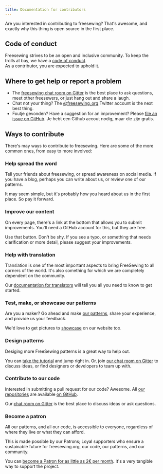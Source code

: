 ```yaml
---
title: Documentation for contributors
---
```


Are you interested in contributing to freesewing? That's awesome, and exactly why this thing is open source in the first place.

## Code of conduct

Freesewing strives to be an open and inclusive community. To keep the trolls at bay, we have a [code of conduct](/code-of-conduct).  
As a contributor, you are expected to uphold it.

## Where to get help or report a problem

- The [freesewing chat room on Gitter](https://gitter.im/freesewing/freesewing) is the best place to ask questions, meet other freesewers, or just hang out and share a laugh.
- Chat not your thing? The [@freesewing_org](https://twitter.com/freesewing_org) Twitter account is the next best thing.
- Foutje gevonden? Have a suggestion for an improvement? Please [file an issue on GitHub](https://github.com/freesewing/freesewing/issues/new). Je hebt een Github accout nodig, maar die zijn gratis.

## Ways to contribute

There's may ways to contribute to freesewing. Here are some of the more common ones, from easy to more involved:

### Help spread the word

Tell your friends about freesewing, or spread awareness on social media. If you have a blog, perhaps you can write about us, or review one of our patterns.

It may seem simple, but it's probably how you heard about us in the first place. So pay it forward.

### Improve our content

On every page, there's a link at the bottom that allows you to submit improvements. You'll need a GitHub account for this, but they are free.

Use that button. Don't be shy. If you see a typo, or something that needs clarification or more detail, please suggest your improvements.

### Help with translation

Translation is one of the most important aspects to bring FreeSewing to all corners of the world. It's also something for which we are completely dependent on the community.

Our [documentation for translators](/translator) will tell you all you need to know to get started.

### Test, make, or showcase our patterns

Are you a maker? Go ahead and make [our patterns](https://freesewing.org/patterns), share your experience, and provide us your feedback.

We'd love to get pictures to [showcase](https://freesewing.org/showcase) on our website too.

### Design patterns

Desiging more FreeSewing patterns is a great way to help out.

You can [take the tutorial](/tutorial) and jump right in. Or, join [our chat room on Gitter](https://gitter.im/freesewing/freesewing) to discuss ideas, or find designers or developers to team up with.

### Contribute to our code

Interested in submitting a pull request for our code? Awesome. All [our repositories](/repos) are available [on GitHub](https://github.com/freesewing).

Our [chat room on Gitter](https://gitter.im/freesewing/freesewing) is the best place to discuss ideas or ask questions.

### Become a patron

All our patterns, and all our code, is accessible to everyone, regardless of where they live or what they can afford.

This is made possible by our Patrons; Loyal supporters who ensure a sustainable future for freesewing.org, our code, our patterns, and our community.

You can [become a Patron for as little as 2€ per month](https://freesewing.org/patrons/join). It's a very tangible way to support the project.